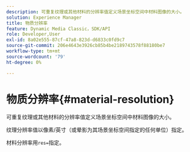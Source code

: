 ```yaml
---
description: 可重复纹理或其他材料的分辨率值定义场景坐标空间中材料图像的大小。
solution: Experience Manager
title: 物质分辨率
feature: Dynamic Media Classic，SDK/API
role: Developer,User
exl-id: 8a02e555-87cf-47a8-823d-d6833c0fd9c7
source-git-commit: 206e4643e3926cb85b4be2189743578f88180be7
workflow-type: tm+mt
source-wordcount: '79'
ht-degree: 0%

---
```


# 物质分辨率{#material-resolution}

可重复纹理或其他材料的分辨率值定义场景坐标空间中材料图像的大小。

纹理分辨率值以像素/英寸（或晕影为其场景坐标空间指定的任何单位）指定。

材料分辨率用`res=`指定。
